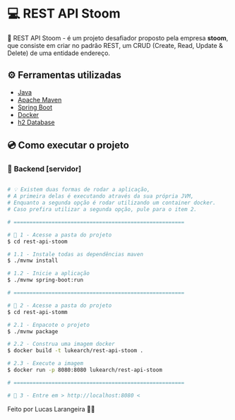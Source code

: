 # 💻 REST API Stoom

📝 REST API Stoom - é um projeto desafiador proposto pela empresa **stoom**, que consiste em criar no padrão REST, um CRUD (Create, Read, Update & Delete) de uma entidade endereço.

## ⚙️ Ferramentas utilizadas

- [Java][java]
- [Apache Maven][maven]
- [Spring Boot][spring]
- [Docker][docker]
- [h2 Database][h2]

[java]: https://www.java.com/pt-BR/
[maven]: https://maven.apache.org/
[spring]: https://spring.io/
[docker]: https://www.docker.com/
[h2]: https://www.h2database.com/html/main.html

## 💿 Como executar o projeto

### 🎲 **Backend [servidor]**

```bash

# 💡 Existem duas formas de rodar a aplicação,
# A primeira delas é executando através da sua própria JVM,
# Enquanto a segunda opção é rodar utilizando um container docker.
# Caso prefira utilizar a segunda opção, pule para o item 2.

# ======================================================

# 📌 1 - Acesse a pasta do projeto
$ cd rest-api-stoom

# 1.1 - Instale todas as dependências maven
$ ./mvnw install

# 1.2 - Inicie a aplicação
$ ./mvnw spring-boot:run

# ======================================================

# 📌 2 - Acesse a pasta do projeto
$ cd rest-api-stomm

# 2.1 - Enpacote o projeto
$ ./mvnw package

# 2.2 - Construa uma imagem docker
$ docker build -t lukearch/rest-api-stoom .

# 2.3 - Execute a imagem
$ docker run -p 8080:8080 lukearch/rest-api-stoom

# ======================================================

# 📌 3 - Entre em > http://localhost:8080 <

```

Feito por Lucas Larangeira 👋🏽
